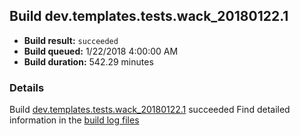## Build dev.templates.tests.wack_20180122.1
- **Build result:** `succeeded`
- **Build queued:** 1/22/2018 4:00:00 AM
- **Build duration:** 542.29 minutes
### Details
Build [dev.templates.tests.wack_20180122.1](https://winappstudio.visualstudio.com/web/build.aspx?pcguid=a4ef43be-68ce-4195-a619-079b4d9834c2&builduri=vstfs%3a%2f%2f%2fBuild%2fBuild%2f24731) succeeded
Find detailed information in the [build log files](https://uwpctdiags.blob.core.windows.net/buildlogs/dev.templates.tests.wack_20180122.1_logs.zip)
